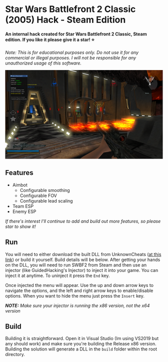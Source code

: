 ﻿# Star Wars Battlefront 2 Classic (2005) Hack - Steam Edition
#### An internal hack created for Star Wars Battlefront 2 Classic, Steam edition. If you like it please give it a star! ⭐ 

*Note: This is for educational purposes only. Do not use it for any commercial or illegal purposes. I will not be responsible for any unauthorized usage of this software.*

![img](https://github.com/Luukus/SWBF2-Classic-Hack/blob/ab49908afa953252c397649c67184e043de73b4f/img/in-game%20menu.png?raw=true)

## Features
- Aimbot
  - Configurable smoothing
  - Configurable FOV
  - Configurable lead scaling
- Team ESP
- Enemy ESP

*If there's interest I'll continue to add and build out more features, so please star to show it!*

## Run
You will need to either download the built DLL from UnknownCheats ([at this link](https://www.unknowncheats.me/forum/other-fps-games/598340-star-wars-battlefront-2-classic-2005-esp-aimbot-internal.html)) or build it yourself. Build details will be below.
After getting your hands on the DLL, you will need to run SWBF2 from Steam and then use an injector (like GuidedHacking's Injector) to inject it into your game. You can inject it 
at anytime. To uninject it press the `End` key.

Once injected the menu will appear. Use the up and down arrow keys to navigate the options, and the left and right arrow keys to enable/disable options. When you want to hide the menu
just press the `Insert` key.

***NOTE:** Make sure your injector is running the x86 version, not the x64 version*

## Build 
Building it is straightforward. Open it in Visual Studio (Im using VS2019 but any should work) and make sure you're building the Release x86 version. Building the solution will generate a DLL in the `build` folder within the root directory.
